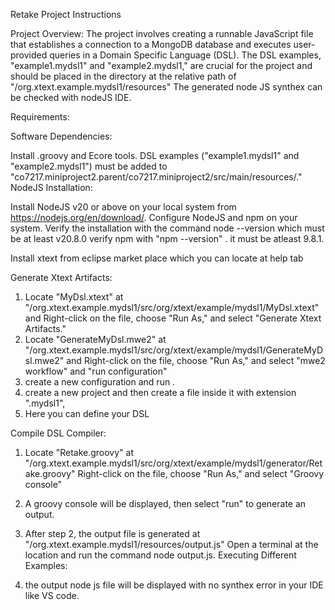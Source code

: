 Retake Project Instructions

Project Overview:
The project involves creating a runnable JavaScript file that establishes a connection to a MongoDB database and executes user-provided queries in a Domain Specific Language (DSL). The DSL examples, "example1.mydsl1" and "example2.mydsl1," are crucial for the project and should be placed in the directory at the relative path of  "/org.xtext.example.mydsl1/resources" The generated node JS synthex can be checked with nodeJS IDE.

Requirements:

Software Dependencies:

Install .groovy and Ecore tools.
DSL examples ("example1.mydsl1" and "example2.mydsl1") must be added to "co7217.miniproject2.parent/co7217.miniproject2/src/main/resources/."
NodeJS Installation:

Install NodeJS v20 or above on your local system from https://nodejs.org/en/download/.
Configure NodeJS and npm on your system.
Verify the installation with the command node --version which must be at least v20.8.0 
verify npm with "npm --version" . it must be atleast 9.8.1.

Install xtext from eclipse market place which you can locate at help tab

Generate Xtext Artifacts:

1. Locate "MyDsl.xtext" at "/org.xtext.example.mydsl1/src/org/xtext/example/mydsl1/MyDsl.xtext" and Right-click on the file, choose "Run As," and select "Generate Xtext Artifacts."
2. Locate "GenerateMyDsl.mwe2" at "/org.xtext.example.mydsl1/src/org/xtext/example/mydsl1/GenerateMyDsl.mwe2" and Right-click on the file, choose "Run As," and select "mwe2 workflow" and "run configuration"
3. create a new configuration and run .
4. create a new project and then create a file inside it with extension ".mydsl1",
5. Here you can define your DSL 

Compile DSL Compiler:

1. Locate "Retake.groovy" at "/org.xtext.example.mydsl1/src/org/xtext/example/mydsl1/generator/Retake.groovy"
Right-click on the file, choose "Run As," and select "Groovy console"

2. A groovy console will be displayed, then select "run"  to generate an output. 

3. After step 2, the output file is generated at "/org.xtext.example.mydsl1/resources/output.js"
Open a terminal at the location and run the command node output.js.
Executing Different Examples:

4. the output node js file will be displayed with no synthex error in your IDE like VS code. 
